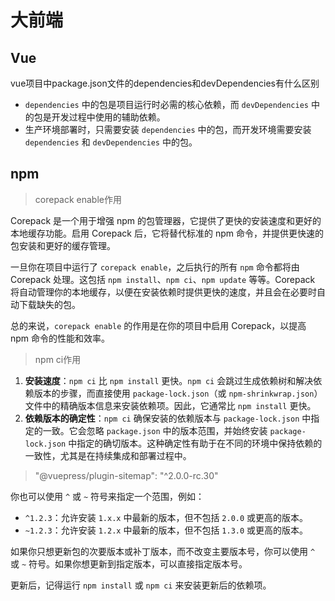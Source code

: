 # 大前端

## Vue

vue项目中package.json文件的dependencies和devDependencies有什么区别



- `dependencies` 中的包是项目运行时必需的核心依赖，而 `devDependencies` 中的包是开发过程中使用的辅助依赖。
- 生产环境部署时，只需要安装 `dependencies` 中的包，而开发环境需要安装 `dependencies` 和 `devDependencies` 中的包。







## npm

> corepack enable作用

Corepack 是一个用于增强 npm 的包管理器，它提供了更快的安装速度和更好的本地缓存功能。启用 Corepack 后，它将替代标准的 npm 命令，并提供更快速的包安装和更好的缓存管理。

一旦你在项目中运行了 `corepack enable`，之后执行的所有 `npm` 命令都将由 Corepack 处理。这包括 `npm install`、`npm ci`、`npm update` 等等。Corepack 将自动管理你的本地缓存，以便在安装依赖时提供更快的速度，并且会在必要时自动下载缺失的包。

总的来说，`corepack enable` 的作用是在你的项目中启用 Corepack，以提高 npm 命令的性能和效率。

> npm ci作用

1. **安装速度**：`npm ci` 比 `npm install` 更快。`npm ci` 会跳过生成依赖树和解决依赖版本的步骤，而直接使用 `package-lock.json`（或 `npm-shrinkwrap.json`）文件中的精确版本信息来安装依赖项。因此，它通常比 `npm install` 更快。
2. **依赖版本的确定性**：`npm ci` 确保安装的依赖版本与 `package-lock.json` 中指定的一致。它会忽略 `package.json` 中的版本范围，并始终安装 `package-lock.json` 中指定的确切版本。这种确定性有助于在不同的环境中保持依赖的一致性，尤其是在持续集成和部署过程中。



> "@vuepress/plugin-sitemap": "^2.0.0-rc.30"

你也可以使用 `^` 或 `~` 符号来指定一个范围，例如：

- `^1.2.3`：允许安装 `1.x.x` 中最新的版本，但不包括 `2.0.0` 或更高的版本。
- `~1.2.3`：允许安装 `1.2.x` 中最新的版本，但不包括 `1.3.0` 或更高的版本。

如果你只想更新包的次要版本或补丁版本，而不改变主要版本号，你可以使用 `^` 或 `~` 符号。如果你想更新到指定版本，可以直接指定版本号。

更新后，记得运行 `npm install` 或 `npm ci` 来安装更新后的依赖项。